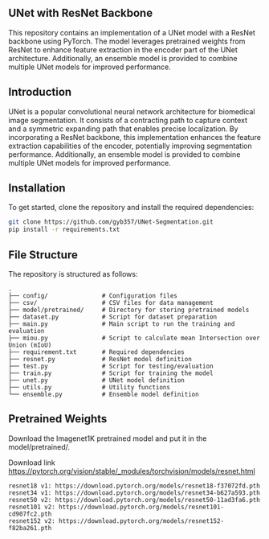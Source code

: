 ## UNet with ResNet Backbone

This repository contains an implementation of a UNet model with a ResNet backbone using PyTorch. The model leverages pretrained weights from ResNet to enhance feature extraction in the encoder part of the UNet architecture. Additionally, an ensemble model is provided to combine multiple UNet models for improved performance.


## Introduction

UNet is a popular convolutional neural network architecture for biomedical image segmentation. It consists of a contracting path to capture context and a symmetric expanding path that enables precise localization. By incorporating a ResNet backbone, this implementation enhances the feature extraction capabilities of the encoder, potentially improving segmentation performance. Additionally, an ensemble model is provided to combine multiple UNet models for improved performance.


## Installation

To get started, clone the repository and install the required dependencies:

```bash
git clone https://github.com/gyb357/UNet-Segmentation.git
pip install -r requirements.txt
```


## File Structure
The repository is structured as follows:
```
.
├── config/               # Configuration files
├── csv/                  # CSV files for data management
├── model/pretrained/     # Directory for storing pretrained models
├── dataset.py            # Script for dataset preparation
├── main.py               # Main script to run the training and evaluation
├── miou.py               # Script to calculate mean Intersection over Union (mIoU)
├── requirement.txt       # Required dependencies
├── resnet.py             # ResNet model definition
├── test.py               # Script for testing/evaluation
├── train.py              # Script for training the model
├── unet.py               # UNet model definition
├── utils.py              # Utility functions
└── ensemble.py           # Ensemble model definition
```


## Pretrained Weights
Download the Imagenet1K pretrained model and put it in the model/pretrained/.

Download link
    https://pytorch.org/vision/stable/_modules/torchvision/models/resnet.html
    
    resnet18 v1: https://download.pytorch.org/models/resnet18-f37072fd.pth
    resnet34 v1: https://download.pytorch.org/models/resnet34-b627a593.pth
    resnet50 v2: https://download.pytorch.org/models/resnet50-11ad3fa6.pth
    resnet101 v2: https://download.pytorch.org/models/resnet101-cd907fc2.pth
    resnet152 v2: https://download.pytorch.org/models/resnet152-f82ba261.pth

